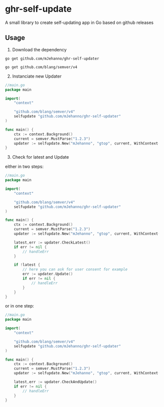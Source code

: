 # ghr-self-update
A small library to create self-updating app in Go based on github releases


## Usage

1. Download the dependency

`go get github.com/mJehanno/ghr-self-updater`

`go get github.com/blang/semver/v4`

2. Instanciate new Updater

```go
//main.go 
package main

import(
    "context"

    "github.com/blang/semver/v4"
    selfupdate "github.com/mJehanno/ghr-self-updater"
)

func main() {
    ctx := context.Background()
    current = semver.MustParse("1.2.3")
    updater := selfupdate.New("mJehanno", "gtop", current, WithContext(ctx)) // ownerName, repoName, currentVersion, and a bunch of options that are not required.
}
```

3. Check for latest and Update

either in two steps:

```go
//main.go 
package main

import(
    "context"

    "github.com/blang/semver/v4"
    selfupdate "github.com/mJehanno/ghr-self-updater"
)

func main() {
    ctx := context.Background()
    current = semver.MustParse("1.2.3")
    updater := selfupdate.New("mJehanno", "gtop", current, WithContext(ctx)) // ownerName, repoName, currentVersion, and a bunch of options that are not required.

    latest,err := updater.CheckLatest()
    if err != nil {
        // handleErr
    }

    if !latest {
        // here you can ask for user consent for example
        err := updater.Update()
        if err != nil {
            // handleErr
        }
    }
}
```

or in one step:
```go
//main.go 
package main

import(
    "context"

    "github.com/blang/semver/v4"
    selfupdate "github.com/mJehanno/ghr-self-updater"
)

func main() {
    ctx := context.Background()
    current = semver.MustParse("1.2.3")
    updater := selfupdate.New("mJehanno", "gtop", current, WithContext(ctx)) // ownerName, repoName, currentVersion, and a bunch of options that are not required.

    latest,err := updater.CheckAndUpdate()
    if err != nil {
        // handleErr
    }
}
```